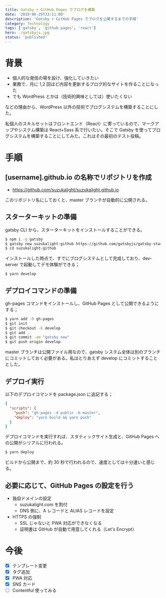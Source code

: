 ```yaml
---
title: Gatsby + GitHub Pages でブログを構築
date: '2019-06-29T23:11:00'
description: 'Gatsby + GitHub Pages でブログを公開するまでの手順'
category: Technology
tags: ['gatsby', 'github pages', 'react']
hero: ./gatsbyjs.jpg
status: 'published'
---
```


# 背景

- 個人的な発信の場を設け、強化していきたい
- 業務で、月に 1,2 回ほど内容を更新するブログ的なサイトを作ることになった
- でも WordPress とかは（技術的興味としては）使いたくない

などの理由から、WordPress 以外の技術でブログシステムを構築することにした。

私個人のスキルセットはフロントエンド（React）に寄っているので、マークアップやシステム構築は React+Sass 系で行いたい。そこで Gatsby を使ってブログシステムを構築することにしてみた。これはその最初のテスト投稿。

# 手順

## [username].github.io の名称でリポジトリを作成

- https://github.com/suzukalight/suzukalight.github.io

このリポジトリ名にしておくと、master ブランチが自動的に公開される。

## スターターキットの準備

gatsby CLI から、スターターキットをインストールすることができる。

```bash
$ npm i -g gatsby
$ gatsby new suzukalight-github https://github.com/gatsbyjs/gatsby-starter-blog
$ cd suzukalight-github
```

インストールした時点で、すでにブログシステムとして完成しており、dev-server で起動してデモ体験ができる；

```bash
$ yarn develop
```

## デプロイコマンドの準備

gh-pages コマンドをインストールし、GitHub Pages として公開できるようにする；

```bash
$ yarn add -D gh-pages
$ git init
$ git checkout -b develop
$ git add .
$ git commit -am "gatsby new"
$ git push origin develop
```

master ブランチは公開ファイル用なので、gatsby システム全体は別のブランチにコミットしておく必要がある。私はとりあえず develop にコミットすることとした。

## デプロイ実行

以下のデプロイコマンドを package.json に追記する；

```json{3-4}:title=package.json
{
  "scripts": {
    "push": "gh-pages -d public -b master",
    "deploy": "yarn build && yarn push"
  }
}
```

デプロイコマンドを実行すれば、スタティックサイト生成と、GitHub Pages への公開がシリアルに行われる。

```bash
$ yarn deploy
```

ビルドから公開まで、約 30 秒で行われるので、速度としては十分速いと感じる。

## 必要に応じて、GitHub Pages の設定を行う

- 独自ドメインの設定
  - suzukalight.com を割付
  - DNS 側に、A レコードと ALIAS レコードを設定
- HTTPS の強制
  - SSL じゃないと PWA 対応ができなくなる
  - 証明書は GitHub が自動で用意してくれる（Let's Encrypt）

# 今後

- [x] テンプレート変更
- [x] タグ追加
- [x] PWA 対応
- [x] SNS カード
- [ ] Contentful 使ってみる
